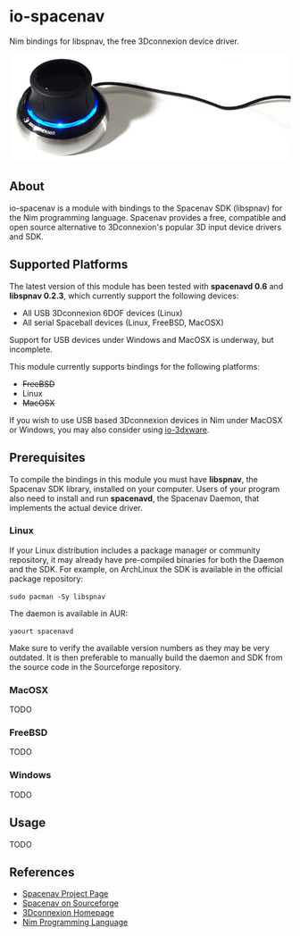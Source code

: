 # io-spacenav
Nim bindings for libspnav, the free 3Dconnexion device driver.

![io-spacenav Logo](logo.png)

## About
io-spacenav is a module with bindings to the Spacenav SDK (libspnav) for the Nim
programming language. Spacenav provides a free, compatible and open source
alternative to 3Dconnexion's popular 3D input device drivers and SDK.

## Supported Platforms
The latest version of this module has been tested with **spacenavd 0.6**
and **libspnav 0.2.3**, which currently support the following devices:

- All USB 3Dconnexion 6DOF devices (Linux)
- All serial Spaceball devices (Linux, FreeBSD, MacOSX)

Support for USB devices under Windows and MacOSX is underway, but incomplete.

This module currently supports bindings for the following platforms:

- ~~FreeBSD~~
- Linux
- ~~MacOSX~~

If you wish to use USB based 3Dconnexion devices in Nim under MacOSX or Windows,
you may also consider using [io-3dxware](https://github.com/nimious/io-3dxware).

## Prerequisites
To compile the bindings in this module you must have **libspnav**, the Spacenav
SDK library, installed on your computer. Users of your program also need to
install and run **spacenavd**, the Spacenav Daemon, that implements the actual
device driver.

### Linux
If your Linux distribution includes a package manager or community repository,
it may already have pre-compiled binaries for both the Daemon and the SDK. For
example, on ArchLinux the SDK is available in the official package repository:

`sudo pacman -Sy libspnav`

The daemon is available in AUR:

`yaourt spacenavd`

Make sure to verify the available version numbers as they may be very outdated.
It is then preferable to manually build the daemon and SDK from the source code
in the Sourceforge repository.

### MacOSX

TODO

### FreeBSD

TODO

### Windows

TODO

## Usage

TODO


## References

* [Spacenav Project Page](http://spacenav.sourceforge.net/)
* [Spacenav on Sourceforge](http://sourceforge.net/projects/spacenav/)
* [3Dconnexion Homepage](http://www.3dconnexion.com/i)
* [Nim Programming Language](http://nim-lang.org/)

